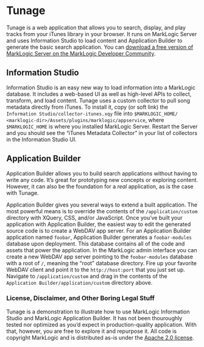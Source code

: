 # Tunage

Tunage is a web application that allows you to search, display, and play tracks from your iTunes library in your browser. It runs on MarkLogic Server and uses Information Studio to load content and Application Builder to generate the basic search application. You can [download a free version of MarkLogic Server on the MarkLogic Developer Community](http://developer.marklogic.com/products).

## Information Studio
Information Studio is an easy new way to load information into a MarkLogic database. It includes a web-based UI as well as high-level APIs to collect, transform, and load content. Tunage uses a custom collector to pull song metadata directly from iTunes. To install it, copy (or soft link) the `Information Studio/collector-itunes.xqy` file into `$MARKLOGIC_HOME/
<marklogic-dir>/Assets/plugins/marklogic/appservice`, 
where `$MARKLOGIC_HOME` is where you installed MarkLogic Server. Restart the Server and you should see the “iTunes Metadata Collector” in your list of collectors in the Information Studio UI.

## Application Builder
Application Builder allows you to build search applications without having to write any code. It’s great for prototyping new concepts or exploring content. However, it can also be the foundation for a _real_ application, as is the case with Tunage. 

Application Builder gives you several ways to extend a built application. The most powerful means is to override the contents of the `/application/custom` directory with XQuery, CSS, and/or JavaScript. Once you’ve built your application with Application Builder, the easiest way to edit the generated source code is to create a WebDAV app server. For an Application Builder application named `foobar`, Application Builder generates a `foobar-modules` database upon deployment. This database contains all of the code and assets that power the application. In the MarkLogic admin interface you can create a new WebDAV app server pointing to the `foobar-modules` database with a root of `/`, meaning the “root” database directory. Fire up your favorite WebDAV client and point it to the `http://host:port` that you just set up. Navigate to `/application/custom` and drag in the contents of the `Application Builder/application/custom` directory above.

### License, Disclaimer, and Other Boring Legal Stuff
Tunage is a demonstration to illustrate how to use MarkLogic Information Studio and MarkLogic Application Builder. It has not been thouroughly tested nor optimized as you’d expect in production-quality application. With that, however, you are free to explore it and repurpose it. All code is copyright MarkLogic and is distributed as-is under the [Apache 2.0 license](http://www.apache.org/licenses/LICENSE-2.0.html). 